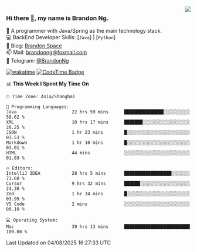 <img  align="right" src="https://github-readme-stats-brandon0824.vercel.app/api/top-langs/?username=brandon0824&layout=compact">

### Hi there 👋, my name is Brandon Ng.

🌱 A programmer with Java/Spring as the main technology stack.  
💻 BackEnd Developer Skills: [`Java`] | [`Python`]  
📝 Blog: [Brandon Space](https://blog.brandonng.cc)  
📫 Mail: brandonng@foxmail.com  
📰 Telegram: [@BrandonNg](https://t.me/BrandonNg24)  

[![wakatime](https://wakatime.com/badge/user/940cafbf-f9d5-4b24-9a07-19bb072f52bb.svg)](https://wakatime.com/@940cafbf-f9d5-4b24-9a07-19bb072f52bb)
[![CodeTime Badge](https://shields.jannchie.com/endpoint?style=plastic&color=&url=https%3A%2F%2Fapi.codetime.dev%2Fv3%2Fusers%2Fshield%3Fuid%3D128%26minutes%3D10080)](https://codetime.dev)

<!--START_SECTION:waka-->
📊 **This Week I Spent My Time On** 

```text
🕑︎ Time Zone: Asia/Shanghai

💬 Programming Languages: 
Java                     22 hrs 59 mins      ███████████████░░░░░░░░░░   58.62 % 
XML                      10 hrs 17 mins      ███████░░░░░░░░░░░░░░░░░░   26.25 % 
JSON                     1 hr 23 mins        █░░░░░░░░░░░░░░░░░░░░░░░░   03.53 % 
Markdown                 1 hr 10 mins        █░░░░░░░░░░░░░░░░░░░░░░░░   03.01 % 
HTML                     44 mins             ░░░░░░░░░░░░░░░░░░░░░░░░░   01.89 % 

🔥 Editors: 
IntelliJ IDEA            28 hrs 5 mins       ██████████████████░░░░░░░   71.60 % 
Cursor                   9 hrs 32 mins       ██████░░░░░░░░░░░░░░░░░░░   24.30 % 
Zed                      1 hr 34 mins        █░░░░░░░░░░░░░░░░░░░░░░░░   03.99 % 
VS Code                  2 mins              ░░░░░░░░░░░░░░░░░░░░░░░░░   00.10 % 

💻 Operating System: 
Mac                      39 hrs 13 mins      █████████████████████████   100.00 % 
```


 Last Updated on 04/08/2025 16:27:33 UTC
<!--END_SECTION:waka-->
